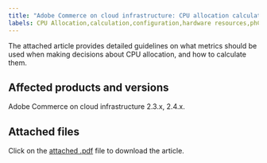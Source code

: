 ```yaml
---
title: "Adobe Commerce on cloud infrastructure: CPU allocation calculation"
labels: CPU Allocation,calculation,configuration,hardware resources,phCPU,query,Adobe Commerce,cloud infrastructure,Magento
---
```


The attached article provides detailed guidelines on what metrics should be used when making decisions about CPU allocation, and how to calculate them.

## Affected products and versions

Adobe Commerce on cloud infrastructure 2.3.x, 2.4.x.

## Attached files

Click on the [attached .pdf](assets/CPU_Allocation.pdf) file to download the article.
